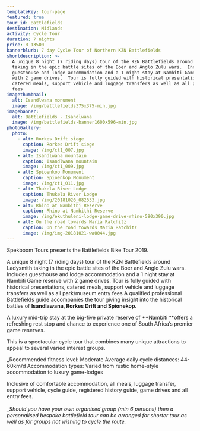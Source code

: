 ```yaml
---
templateKey: tour-page
featured: true
tour_id: Battlefields
destination: Midlands
activity: Cycle Tour
duration: 7 nights
price: R 13500
bannerblurb: 7 day Cycle Tour of Northern KZN Battlefields
shortdescription: >-
  A unique 8 night (7 riding days) tour of the KZN Battlefields around Ladysmith
  taking in the epic battle sites of the Boer and Anglo Zulu wars.  Includes
  guesthouse and lodge accommodation and a 1 night stay at Nambiti Game reserve
  with 2 game drives.  Tour is fully guided with historical presentations,
  catered meals, support vehicle and luggage transfers as well as all park entry
  fees
imagethumbnail:
  alt: Isandlwana monument
  image: /img/battlefields375x375-min.jpg
imagebanner:
  alt: Battlefields - Isandlwana
  image: /img/battlefields-banner1600x596-min.jpg
photoGallery:
  photo:
    - alt: Rorkes Drift siege
      caption: Rorkes Drift siege
      image: /img/ct1_007.jpg
    - alt: Isandlwana mountain
      caption: Isandlwana mountain
      image: /img/ct1_009.jpg
    - alt: Spioenkop Monument
      caption: Spioenkop Monument
      image: /img/ct1_011.jpg
    - alt: Thukela River Lodge
      caption: Thukela River Lodge
      image: /img/20181026_082533.jpg
    - alt: Rhino at Nambithi Reserve
      caption: Rhino at Nambithi Reserve
      image: /img/ekuthuleni-lodge-game-drive-rhino-590x390.jpg
    - alt: On the road towards Maria Ratchitz
      caption: On the road towards Maria Ratchitz
      image: /img/img-20181021-wa0044.jpg
---
```


Spekboom Tours presents the Battlefields Bike Tour 2019.

A unique 8 night (7 riding days) tour of the KZN Battlefields around Ladysmith taking in the epic battle sites of the Boer and Anglo Zulu wars. Includes guesthouse and lodge accommodation and a 1 night stay at Nambiti Game reserve with 2 game drives. Tour is fully guided with historical presentations, catered meals, support vehicle and luggage transfers as well as all park/museum entry fees A qualified professional Battlefields guide accompanies the tour giving insight into the historical battles of **Isandlawana, Rorkes Drift and Spionekop.**

A luxury mid-trip stay at the big-five private reserve of **Nambiti **offers a refreshing rest stop and chance to experience one of South Africa’s premier game reserves.

This is a spectacular cycle tour that combines many unique attractions to appeal to several varied interest groups.

\_Recommended fitness level: Moderate
Average daily cycle distances: 44-60km/d
Accommodation types: Varied from rustic home-style accommodation to luxury game-lodges

Inclusive of comfortable accommodation, all meals, luggage transfer, support vehicle, cycle guide, registered history guide, game drives and all entry fees. _\
\
\_Should you have your own organised group (min 6 persons) then a personalised bespoke battlefield tour can be arranged for shorter tour as well as for groups not wishing to cycle the route._
